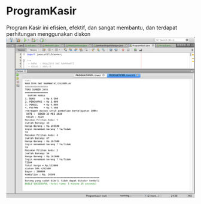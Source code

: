 # ProgramKasir
Program Kasir ini efisien, efektif, dan sangat membantu, dan terdapat perhitungan menggunakan diskon
![alt text](https://github.com/mauul/ProgramKasir/blob/master/Screen%20Shot%202018-09-13%20at%209.27.09%20AM.png)
